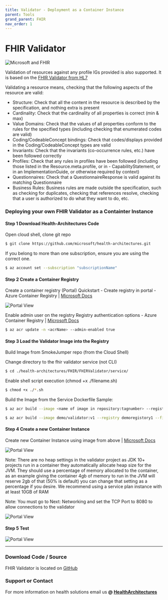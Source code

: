 ```yaml
---
title: Validator - Deployment as a Container Instance
parent: Tools
grand_parent: FHIR
nav_order: 1
---
```


# FHIR Validator 

![Microsoft and FHIR](/assets/images/msft-fhir.png)

Validation of resources against any profile IGs provided is also supported. It is based on the [FHIR Validator from HL7](http://hl7.org/fhir/validator/)

Validating a resource means, checking that the following aspects of the resource are valid:
- Structure: Check that all the content in the resource is described by the specification, and nothing extra is present
- Cardinality: Check that the cardinality of all properties is correct (min & max)
- Value Domains: Check that the values of all properties conform to the rules for the specified types (including checking that enumerated codes are valid)
- Coding/CodeableConcept bindings: Check that codes/displays provided in the Coding/CodeableConcept types are valid
- Invariants: Check that the invariants (co-occurrence rules, etc.) have been followed correctly
- Profiles: Check that any rules in profiles have been followed (including those listed in the Resource.meta.profile, or in - CapabilityStatement, or in an ImplementationGuide, or otherwise required by context)
- Questionnaires: Check that a QuestionnaireResponse is valid against its matching Questionnaire
- Business Rules: Business rules are made outside the specification, such as checking for duplicates, checking that references resolve, checking that a user is authorized to do what they want to do, etc.

### Deploying your own FHIR Validator as a Containter Instance 
 
#### Step 1 Download Health-Architectures Code 
Open cloud shell, clone git repo 
```bash
$ git clone https://github.com/microsoft/health-architectures.git
``` 

If you belong to more than one subscription, ensure you are using the correct one. 
```bash
$ az account set --subscription "subscriptionName"
```
 

#### Step 2 Create a Container Registry 
Create a container registry (Portal)
Quickstart - Create registry in portal - Azure Container Registry | [Microsoft Docs](https://docs.microsoft.com/en-us/azure/container-registry/container-registry-get-started-portal)
 
![Portal View](/assets/images/ContainerReg1.png)


Enable admin user on the registry
Registry authentication options - Azure Container Registry | [Microsoft Docs](https://docs.microsoft.com/en-us/azure/container-registry/container-registry-authentication#admin-account) 
```bash
$ az acr update -n <acrName> --admin-enabled true
```

#### Step 3 Load the Validator Image into the Registry 
 
Build Image from SmokeJumper repo (from the Cloud Shell) 
 
Change directory to the fhir validator service (not CLI) 
```bash
$ cd ./health-architectures/FHIR/FHIRValidator/service/
```
 
Enable shell script execution  (chmod +x ./filename.sh)
```bash
$ chmod +x ./*.sh
```
 
Build the Image from the Service Dockerfile 
Sample:  
```bash
$ az acr build --image <name of image in repository:tagnumber> --registry <name of the container repository> --file Dockerfile .
```
```bash 
$ az acr build --image demo/validator:v1 --registry demoregistory1 --file Dockerfile .
```
#### Step 4 Create a new Container Instance
 
Create new Container Instance using image from above | [Microsoft Docs](https://docs.microsoft.com/en-us/azure/container-instances/container-instances-quickstart-portal)
 
![Portal View](/assets/images/Container-Inst1.png)

Note: There are no heap settings in the validator project as JDK 10+ projects run in a container they automatically allocate heap size for the JVM.   They should use a percentage of memory allocated to the container, as an example giving the container 4gb of memory to run in the JVM will reserve 2gb of that  (50% is default) you can change that setting as a percentage if you desire.  We recommend using a service plan instance with at least 10GB of RAM   

Note:  You must go to Next: Networking and set the TCP Port to 8080 to allow connections to the validator

![Portal View](/assets/images/container-instance-deploy.png)

#### Step 5 Test 

![Portal View](/assets/images/validator-test.png)

---
### Download Code / Source 
FHIR Validator is located on [GitHub](https://github.com/microsoft/health-architectures/tree/master/FHIR/FHIRValidator)


### Support or Contact

For more information on health solutions email us **@ <a href="mailto:HealthArchitectures@microsoft.com">HealthArchitectures</a>**